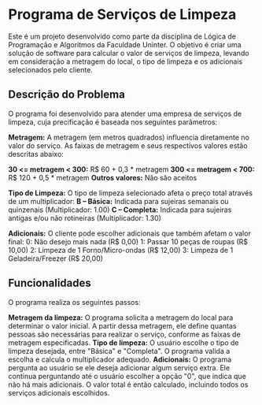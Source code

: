 # Programa de Serviços de Limpeza 
Este é um projeto desenvolvido como parte da disciplina de Lógica de Programação e Algoritmos da Faculdade Uninter. O objetivo é criar uma solução de software para calcular o valor de serviços de limpeza, levando em consideração a metragem do local, o tipo de limpeza e os adicionais selecionados pelo cliente.

## Descrição do Problema
O programa foi desenvolvido para atender uma empresa de serviços de limpeza, cuja precificação é baseada nos seguintes parâmetros:

**Metragem:** A metragem (em metros quadrados) influencia diretamente no valor do serviço. As faixas de metragem e seus respectivos valores estão descritas abaixo:

**30 <= metragem < 300:** R$ 60 + 0,3 * metragem
**300 <= metragem < 700:** R$ 120 + 0,5 * metragem
**Outros valores:** Não são aceitos

**Tipo de Limpeza:** O tipo de limpeza selecionado afeta o preço total através de um multiplicador:
**B – Básica:** Indicada para sujeiras semanais ou quinzenais (Multiplicador: 1.00)
**C – Completa:** Indicada para sujeiras antigas e/ou não rotineiras (Multiplicador: 1.30)


**Adicionais:** O cliente pode escolher adicionais que também afetam o valor final:
0: Não desejo mais nada (R$ 0,00)
1: Passar 10 peças de roupas (R$ 10,00)
2: Limpeza de 1 Forno/Micro-ondas (R$ 12,00)
3: Limpeza de 1 Geladeira/Freezer (R$ 20,00)

## Funcionalidades
O programa realiza os seguintes passos:

**Metragem da limpeza:** O programa solicita a metragem do local para determinar o valor inicial. A partir dessa metragem, ele define quantas pessoas são necessárias para realizar o serviço, conforme as faixas de metragem especificadas.
**Tipo de limpeza:** O usuário escolhe o tipo de limpeza desejada, entre "Básica" e "Completa". O programa valida a escolha e calcula o multiplicador adequado.
**Adicionais:** O programa pergunta ao usuário se ele deseja adicionar algum serviço extra. Ele continua perguntando até o usuário escolher a opção "0", que indica que não há mais adicionais. O valor total é então calculado, incluindo todos os serviços adicionais escolhidos.
